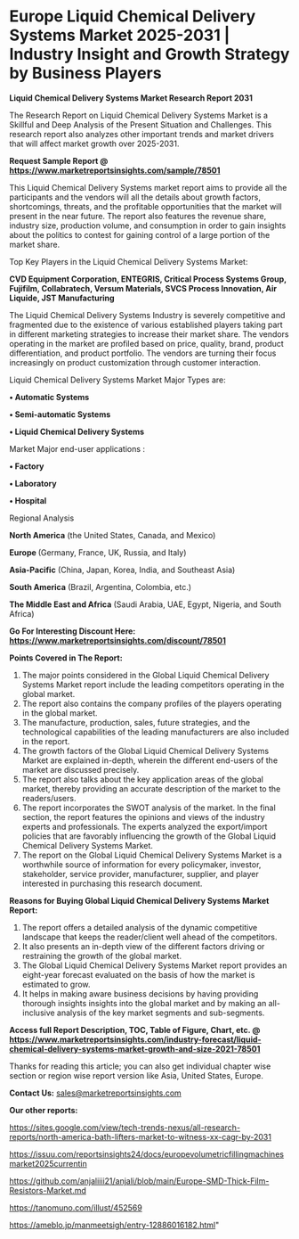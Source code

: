 # Europe Liquid Chemical Delivery Systems Market 2025-2031 | Industry Insight and Growth Strategy by Business Players

<strong>Liquid Chemical Delivery Systems Market Research Report 2031</strong>

The Research Report on Liquid Chemical Delivery Systems Market is a Skillful and Deep Analysis of the Present Situation and Challenges. This research report also analyzes other important trends and market drivers that will affect market growth over 2025-2031.

<strong>Request Sample Report @ <a href=https://www.marketreportsinsights.com/sample/78501>https://www.marketreportsinsights.com/sample/78501</a></strong>

This Liquid Chemical Delivery Systems market report aims to provide all the participants and the vendors will all the details about growth factors, shortcomings, threats, and the profitable opportunities that the market will present in the near future. The report also features the revenue share, industry size, production volume, and consumption in order to gain insights about the politics to contest for gaining control of a large portion of the market share.

Top Key Players in the Liquid Chemical Delivery Systems Market:

<strong>CVD Equipment Corporation, ENTEGRIS, Critical Process Systems Group, Fujifilm, Collabratech, Versum Materials, SVCS Process Innovation, Air Liquide, JST Manufacturing</strong>

The Liquid Chemical Delivery Systems Industry is severely competitive and fragmented due to the existence of various established players taking part in different marketing strategies to increase their market share. The vendors operating in the market are profiled based on price, quality, brand, product differentiation, and product portfolio. The vendors are turning their focus increasingly on product customization through customer interaction.

Liquid Chemical Delivery Systems Market Major Types are:

<strong>• Automatic Systems

• Semi-automatic Systems

• Liquid Chemical Delivery Systems</strong>

Market Major end-user applications :

<strong>• Factory

• Laboratory

• Hospital</strong>

Regional Analysis

</u><strong><b>North America</b></strong> (the United States, Canada, and Mexico)

<strong><b>Europe </b></strong>(Germany, France, UK, Russia, and Italy)

<strong><b>Asia-Pacific</b></strong> (China, Japan, Korea, India, and Southeast Asia)

<strong><b>South America</b></strong> (Brazil, Argentina, Colombia, etc.)

<strong><b>The Middle East and Africa</b></strong> (Saudi Arabia, UAE, Egypt, Nigeria, and South Africa)

<strong>Go For Interesting Discount Here: <a href=https://www.marketreportsinsights.com/discount/78501>https://www.marketreportsinsights.com/discount/78501</a></strong>

<strong>Points Covered in The Report:</strong>
<ol>
  <li>The major points considered in the Global Liquid Chemical Delivery Systems Market report include the leading competitors operating in the global market.</li>
  <li>The report also contains the company profiles of the players operating in the global market.</li>
  <li>The manufacture, production, sales, future strategies, and the technological capabilities of the leading manufacturers are also included in the report.</li>
  <li>The growth factors of the Global Liquid Chemical Delivery Systems Market are explained in-depth, wherein the different end-users of the market are discussed precisely.</li>
  <li>The report also talks about the key application areas of the global market, thereby providing an accurate description of the market to the readers/users.</li>
  <li>The report incorporates the SWOT analysis of the market. In the final section, the report features the opinions and views of the industry experts and professionals. The experts analyzed the export/import policies that are favorably influencing the growth of the Global Liquid Chemical Delivery Systems Market.</li>
  <li>The report on the Global Liquid Chemical Delivery Systems Market is a worthwhile source of information for every policymaker, investor, stakeholder, service provider, manufacturer, supplier, and player interested in purchasing this research document.</li>
</ol>
<strong>Reasons for Buying Global Liquid Chemical Delivery Systems Market Report:</strong>

<ol>
  <li>The report offers a detailed analysis of the dynamic competitive landscape that keeps the reader/client well ahead of the competitors.</li>
  <li>It also presents an in-depth view of the different factors driving or restraining the growth of the global market.</li>
  <li>The Global Liquid Chemical Delivery Systems Market report provides an eight-year forecast evaluated on the basis of how the market is estimated to grow.</li>
  <li>It helps in making aware business decisions by having providing thorough insights insights into the global market and by making an all-inclusive analysis of the key market segments and sub-segments.</li>
</ol>
<strong>Access full Report Description, TOC, Table of Figure, Chart, etc. @ <a href=https://www.marketreportsinsights.com/industry-forecast/liquid-chemical-delivery-systems-market-growth-and-size-2021-78501>https://www.marketreportsinsights.com/industry-forecast/liquid-chemical-delivery-systems-market-growth-and-size-2021-78501</a></strong>


Thanks for reading this article; you can also get individual chapter wise section or region wise report version like Asia, United States, Europe.

<strong>Contact Us:</strong>
sales@marketreportsinsights.com

<strong>Our other reports:</strong>

<a href=https://sites.google.com/view/tech-trends-nexus/all-research-reports/north-america-bath-lifters-market-to-witness-xx-cagr-by-2031>https://sites.google.com/view/tech-trends-nexus/all-research-reports/north-america-bath-lifters-market-to-witness-xx-cagr-by-2031</a>

<a href=https://issuu.com/reportsinsights24/docs/europevolumetricfillingmachinesmarket2025currentin>https://issuu.com/reportsinsights24/docs/europevolumetricfillingmachinesmarket2025currentin</a>

<a href=https://github.com/anjaliiii21/anjali/blob/main/Europe-SMD-Thick-Film-Resistors-Market.md>https://github.com/anjaliiii21/anjali/blob/main/Europe-SMD-Thick-Film-Resistors-Market.md</a>

<a href=https://tanomuno.com/illust/452569>https://tanomuno.com/illust/452569</a>

<a href=https://ameblo.jp/manmeetsigh/entry-12886016182.html>https://ameblo.jp/manmeetsigh/entry-12886016182.html</a>"

